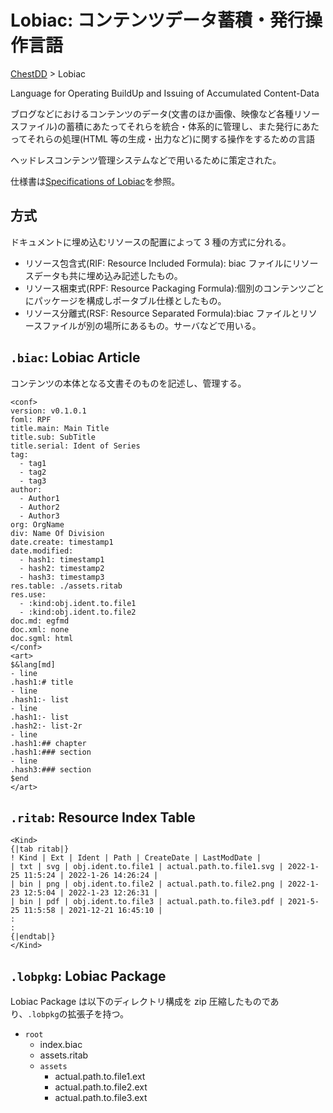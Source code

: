# Lobiac: コンテンツデータ蓄積・発行操作言語

[ChestDD](./../README.md) > Lobiac

Language for Operating BuildUp and Issuing of Accumulated Content-Data

ブログなどにおけるコンテンツのデータ(文書のほか画像、映像など各種リソースファイル)の蓄積にあたってそれらを統合・体系的に管理し、また発行にあたってそれらの処理(HTML 等の生成・出力など)に関する操作をするための言語

ヘッドレスコンテンツ管理システムなどで用いるために策定された。

仕様書は[Specifications of Lobiac](./spec.md)を参照。

## 方式

ドキュメントに埋め込むリソースの配置によって 3 種の方式に分れる。

- リソース包含式(RIF: Resource Included Formula): biac ファイルにリソースデータも共に埋め込み記述したもの。
- リソース梱束式(RPF: Resource Packaging Formula):個別のコンテンツごとにパッケージを構成しポータブル仕様としたもの。
- リソース分離式(RSF: Resource Separated Formula):biac ファイルとリソースファイルが別の場所にあるもの。サーバなどで用いる。

## `.biac`: Lobiac Article

コンテンツの本体となる文書そのものを記述し、管理する。

```biac
<conf>
version: v0.1.0.1
foml: RPF
title.main: Main Title
title.sub: SubTitle
title.serial: Ident of Series
tag:
  - tag1
  - tag2
  - tag3
author:
  - Author1
  - Author2
  - Author3
org: OrgName
div: Name Of Division
date.create: timestamp1
date.modified:
  - hash1: timestamp1
  - hash2: timestamp2
  - hash3: timestamp3
res.table: ./assets.ritab
res.use:
  - :kind:obj.ident.to.file1
  - :kind:obj.ident.to.file2
doc.md: egfmd
doc.xml: none
doc.sgml: html
</conf>
<art>
$&lang[md]
- line
.hash1:# title
- line
.hash1:- list
- line
.hash1:- list
.hash2:- list-2r
- line
.hash1:## chapter
.hash1:### section
- line
.hash3:### section
$end
</art>
```

## `.ritab`: Resource Index Table

```ritab
<Kind>
{|tab ritab|}
! Kind | Ext | Ident | Path | CreateDate | LastModDate |
| txt | svg | obj.ident.to.file1 | actual.path.to.file1.svg | 2022-1-25 11:5:24 | 2022-1-26 14:26:24 |
| bin | png | obj.ident.to.file2 | actual.path.to.file2.png | 2022-1-23 12:5:04 | 2022-1-23 12:26:31 |
| bin | pdf | obj.ident.to.file3 | actual.path.to.file3.pdf | 2021-5-25 11:5:58 | 2021-12-21 16:45:10 |
:
:
{|endtab|}
</Kind>

```

## `.lobpkg`: Lobiac Package

Lobiac Package は以下のディレクトリ構成を zip 圧縮したものであり、`.lobpkg`の拡張子を持つ。

- `root`
  - index.biac
  - assets.ritab
  - `assets`
    - actual.path.to.file1.ext
    - actual.path.to.file2.ext
    - actual.path.to.file3.ext
